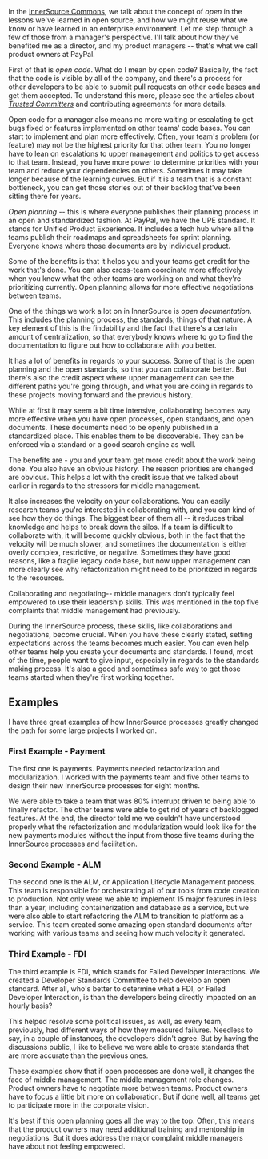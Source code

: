 In the [InnerSource Commons](http://innersourcecommons.org/), we talk about the concept of _open_ in the lessons we've learned in open source, and how we might reuse what we know or have learned in an enterprise environment. 
Let me step through a few of those from a manager's perspective. I'll talk about how they've benefited me as a director, and my product managers -- that's what we call product owners at PayPal. 

First of that is _open code_. 
What do I mean by open code? Basically, the fact that the code is visible by all of the company, and there's a process for other developers to be able to submit pull requests on other code bases and get them accepted. 
To understand this more, please see the articles about [_Trusted Committers_][TC Introduction] and contributing agreements for more details. 

Open code for a manager also means no more waiting or escalating to get bugs fixed or features implemented on other teams' code bases. 
You can start to implement and plan more effectively. 
Often, your team's problem (or feature) may not be the highest priority for that other team. 
You no longer have to lean on escalations to upper management and politics to get access to that team.
 Instead, you have more power to determine priorities with your team and reduce your dependencies on others. 
Sometimes it may take longer because of the learning curves. But if it is a team that is a constant bottleneck, you can get those stories out of their backlog that've been sitting there for years. 

_Open planning_ -- this is where everyone publishes their planning process in an open and standardized fashion. 
At PayPal, we have the UPE standard. It stands for Unified Product Experience. 
It includes a tech hub where all the teams publish their roadmaps and spreadsheets for sprint planning. 
Everyone knows where those documents are by individual product. 

Some of the benefits is that it helps you and your teams get credit for the work that's done. 
You can also cross-team coordinate more effectively when you know what the other teams are working on and what they're prioritizing currently. 
Open planning allows for more effective negotiations between teams. 

One of the things we work a lot on in InnerSource is _open documentation_. 
This includes the planning process, the standards, things of that nature. 
A key element of this is the findability and the fact that there's a certain amount of centralization, so that everybody knows where to go to find the documentation to figure out how to collaborate with you better. 

It has a lot of benefits in regards to your success. 
Some of that is the open planning and the open standards, so that you can collaborate better. 
But there's also the credit aspect where upper management can see the different paths you're going through, and what you are doing in regards to these projects moving forward and the previous history. 

While at first it may seem a bit time intensive, collaborating becomes way more effective when you have open processes, open standards, and open documents. 
These documents need to be openly published in a standardized place. 
This enables them to be discoverable. 
They can be enforced via a standard or a good search engine as well. 

The benefits are - you and your team get more credit about the work being done. 
You also have an obvious history. The reason priorities are changed are obvious. 
This helps a lot with the credit issue that we talked about earlier in regards to the stressors for middle management. 

It also increases the velocity on your collaborations. 
You can easily research teams you're interested in collaborating with, and you can kind of see how they do things.
The biggest bear of them all -- it reduces tribal knowledge and helps to break down the silos. 
If a team is difficult to collaborate with, it will become quickly obvious, both in the fact that the velocity will be much slower, and sometimes the documentation is either overly complex, restrictive, or negative. 
Sometimes they have good reasons, like a fragile legacy code base, but now upper management can more clearly see why refactorization might need to be prioritized in regards to the resources. 

Collaborating and negotiating-- middle managers don't typically feel empowered to use their leadership skills. 
This was mentioned in the top five complaints that middle management had previously. 

During the InnerSource process, these skills, like collaborations and negotiations, become crucial. When you have these clearly stated, setting expectations across the teams becomes much easier. 
You can even help other teams help you create your documents and standards. 
I found, most of the time, people want to give input, especially in regards to the standards making process. 
It's also a good and sometimes safe way to get those teams started when they're first working together. 

## Examples
I have three great examples of how InnerSource processes greatly changed the path for some large projects I worked on. 

### First Example - Payment
The first one is payments. Payments needed refactorization and modularization. 
I worked with the payments team and five other teams to design their new InnerSource processes for eight months. 

We were able to take a team that was 80% interrupt driven to being able to finally refactor. 
The other teams were able to get rid of years of backlogged features. 
At the end, the director told me we couldn't have understood properly what the refactorization and modularization would look like for the new payments modules without the input from those five teams during the InnerSource processes and facilitation. 

### Second Example - ALM
The second one is the ALM, or Application Lifecycle Management process. 
This team is responsible for orchestrating all of our tools from code creation to production. 
Not only were we able to implement 15 major features in less than a year, including containerization and database as a service, but we were also able to start refactoring the ALM to transition to platform as a service. 
This team created some amazing open standard documents after working with various teams and seeing how much velocity it generated. 

### Third Example - FDI
The third example is FDI, which stands for Failed Developer Interactions. 
We created a Developer Standards Committee to help develop an open standard. 
After all, who's better to determine what a FDI, or Failed Developer Interaction, is than the developers being directly impacted on an hourly basis? 

This helped resolve some political issues, as well, as every team, previously, had different ways of how they measured failures. 
Needless to say, in a couple of instances, the developers didn't agree. 
But by having the discussions public, I like to believe we were able to create standards that are more accurate than the previous ones. 

These examples show that if open processes are done well, it changes the face of middle management. 
The middle management role changes. 
Product owners have to negotiate more between teams.
 Product owners have to focus a little bit more on collaboration. 
But if done well, all teams get to participate more in the corporate vision. 

It's best if this open planning goes all the way to the top. 
Often, this means that the product owners may need additional training and mentorship in negotiations. 
But it does address the major complaint middle managers have about not feeling empowered. 

[TC Introduction]: https://github.com/InnerSourceCommons/InnerSourceLearningPath/blob/master/trusted-committer/01-introduction.md
